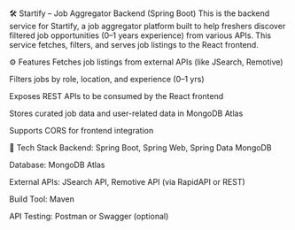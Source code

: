 🛠️ Startify – Job Aggregator Backend (Spring Boot)
This is the backend service for Startify, a job aggregator platform built to help freshers discover filtered job opportunities (0–1 years experience) from various APIs. This service fetches, filters, and serves job listings to the React frontend.

⚙️ Features
Fetches job listings from external APIs (like JSearch, Remotive)

Filters jobs by role, location, and experience (0–1 yrs)

Exposes REST APIs to be consumed by the React frontend

Stores curated job data and user-related data in MongoDB Atlas

Supports CORS for frontend integration

🧰 Tech Stack
Backend: Spring Boot, Spring Web, Spring Data MongoDB

Database: MongoDB Atlas

External APIs: JSearch API, Remotive API (via RapidAPI or REST)

Build Tool: Maven

API Testing: Postman or Swagger (optional)
